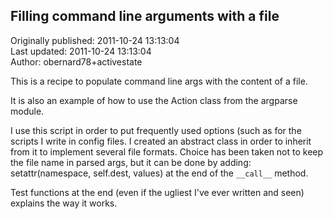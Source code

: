 ## Filling command line arguments with a file  
Originally published: 2011-10-24 13:13:04  
Last updated: 2011-10-24 13:13:04  
Author: obernard78+activestate   
  
This is a recipe to populate command line args with the content of a file.

It is also an example of how to use the Action class from the argparse module.

I use this script in order to put frequently used options (such as  for the scripts I write in config files.
I created an abstract class in order to inherit from it to implement several file formats.
Choice has been taken not to keep the file name in parsed args, but it can be done by adding:
    setattr(namespace, self.dest, values)
at the end of the `__call__` method.

Test functions at the end (even if the ugliest I've ever written and seen) explains the way it works.